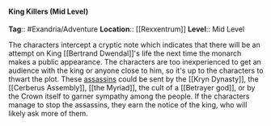 #### King Killers (Mid Level)
**Tag**:: #Exandria/Adventure
**Location**:: [[Rexxentrum]]
**Level**:: Mid Level

 The characters intercept a cryptic note which indicates that there will be an attempt on King [[Bertrand Dwendal]]'s life the next time the monarch makes a public appearance. The characters are too inexperienced to get an audience with the king or anyone close to him, so it's up to the characters to thwart the plot. These [assassins](https://www.dndbeyond.com/monsters/assassin) could be sent by the [[Kryn Dynasty]], the [[Cerberus Assembly]], [[the Myriad]], the cult of a [[Betrayer god]], or by the Crown itself to garner sympathy among the people. If the characters manage to stop the assassins, they earn the notice of the king, who will likely ask more of them.
